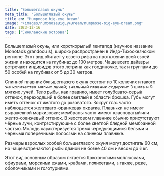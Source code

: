 ```yaml
---
title: "Большеглазый окунь"
meta_title: "Большеглазый окунь"
title_en: "Humpnose big-eye bream"
image: "/images/humpnoseBigEyeBream/humpnose-big-eye-bream.png"
date: 2023-12-16
tags: ["Симиланские острова"]
---
```


Большеглазый окунь, или короткорылый пентапод (научное название Monotaxis grandoculis), широко распространен в Индо-Тихоокеанском регионе. Этот вид обитает у своего рифа на протяжении всей своей жизни и находится на глубинах до 100 метров. Чаще всего дайверы встречают индивидов этого летрина как поодиночке, так и группами до 50 особей на глубинах от 5 до 30 метров.

Спинной плавник большеглазого окуня состоит из 10 колючих и такого же количества мягких лучей; анальный плавник содержит 3 шипа и 9 мягких лучей. Тело рыбы, как правило, имеет голубовато-серый оттенок, переходящий в более светлый в области брюшка. Губы могут иметь оттенок от желтого до розоватого. Вокруг глаз часто наблюдается желтовато-оранжевая окраска. Плавники не имеют выраженной маркировки; мембраны часто имеют красноватый или желто-оранжевый оттенок. В хвостовом плавнике обычно присутствуют чёрные лучи, контрастирующие с более светлой бледной мембранной частью. Молодь характеризуется тремя чередующимися белыми и чёрными поперечными полосами на спинном плавнике.

Размеры взрослых особей большеглазого окуня могут достигать 60 см, но чаще встречаются рыбы длиной не более 40 см и весом до 6 кг.

Этот вид основным образом питается брюхоногими моллюсками, офиурами, морскими ежами, крабами, полихетами, а также, реже, оболочниками и голотуриями.

